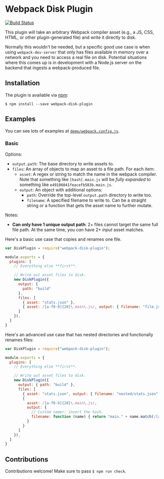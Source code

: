 Webpack Disk Plugin
===================

[![Build Status][trav_img]][trav_site]

This plugin will take an arbitrary Webpack compiler asset (e.g., a JS, CSS,
HTML, or other plugin-generated file) and write it directly to disk.

Normally this wouldn't be needed, but a specific good use case is when using
`webpack-dev-server` that only has files available in memory over a network and
you need to access a real file on disk. Potential situations where this comes
up is in development with a Node.js server on the backend that ingests a
webpack-produced file.

## Installation

The plugin is available via [npm](https://www.npmjs.com/package/webpack-disk-plugin):

```
$ npm install --save webpack-disk-plugin
```

## Examples

You can see lots of examples at
[`demo/webpack.config.js`](demo/webpack.config.js).

### Basic

Options:

* `output.path`: The base directory to write assets to.
* `files`: An array of objects to map an asset to a file path. For each item:
    * `asset`: A regex or string to match the name in the webpack compiler.
      Note that something like `[hash].main.js` will be _fully expanded_ to
      something like `e49186041feacefb583b.main.js`.
    * `output`: An object with additional options:
        * `path`: Override the top-level `output.path` directory to write too.
        * `filename`: A specified filename to write to. Can be a straight string
          or a function that gets the asset name to further mutate.

Notes:

* **Can only have 1 unique output path**: 2+ files cannot target the same full
  file path. At the same time, you _can_ have 2+ _input_ asset matches.

Here's a basic use case that copies and renames one file.

```js
var DiskPlugin = require("webpack-disk-plugin");

module.exports = {
  plugins: [
    // Everything else **first**.

    // Write out asset files to disk.
    new DiskPlugin({
      output: {
        path: "build"
      },
      files: [
        { asset: "stats.json" },
        { asset: /[a-f0-9]{20}\.main\.js/, output: { filename: "file.js" } }
      ]
    }),
  ]
}
```


Here's an advanced use case that has nested directories and functionally renames
files:

```js
var DiskPlugin = require("webpack-disk-plugin");

module.exports = {
  plugins: [
    // Everything else **first**.

    // Write out asset files to disk.
    new DiskPlugin({
      output: { path: "build" },
      files: [
        { asset: "stats.json", output: { filename: "nested/stats.json" } },
        {
          asset: /[a-f0-9]{20}\.main\.js/,
          output: {
            // Custom namer: invert the hash.
            filename: function (name) { return "main." + name.match(/[a-f0-9]{20}/)[0] + ".js"; }
          }
        }
      ]
    }),
  ]
}
```

## Contributions

Contributions welcome! Make sure to pass `$ npm run check`.

[trav]: https://travis-ci.org/
[trav_img]: https://api.travis-ci.org/FormidableLabs/webpack-disk-plugin.svg
[trav_site]: https://travis-ci.org/FormidableLabs/webpack-disk-plugin
